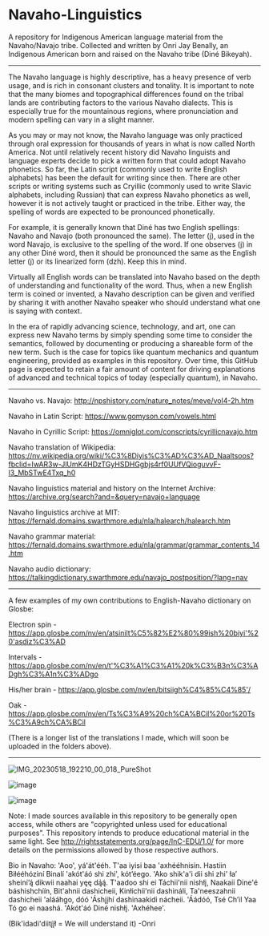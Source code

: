 # Navaho-Linguistics
A repository for Indigenous American language material from the Navaho/Navajo tribe. Collected and written by Onri Jay Benally, an Indigenous American born and raised on the Navaho tribe (Diné Bikeyah).
________________________________________________________________________________________________________________________________________________

The Navaho language is highly descriptive, has a heavy presence of verb usage, and is rich in consonant clusters and tonality. It is important to note that the many biomes and topographical differences found on the tribal lands are contributing factors to the various Navaho dialects. This is especially true for the mountainous regions, where pronunciation and modern spelling can vary in a slight manner. 

As you may or may not know, the Navaho language was only practiced through oral expression for thousands of years in what is now called North America. Not until relatively recent history did Navaho linguists and language experts decide to pick a written form that could adopt Navaho phonetics. So far, the Latin script (commonly used to write English alphabets) has been the default for writing since then. There are other scripts or writing systems such as Cryillic (commonly used to write Slavic alphabets, including Russian) that can express Navaho phonetics as well, however it is not actively taught or practiced in the tribe. Either way, the spelling of words are expected to be pronounced phonetically. 

For example, it is generally known that Diné has two English spellings: Navaho and Navajo (both pronounced the same). The letter (j), used in the word Navajo, is exclusive to the spelling of the word. If one observes (j) in any other Diné word, then it should be pronounced the same as the English letter (j) or its linearized form (dzh). Keep this in mind. 

Virtually all English words can be translated into Navaho based on the depth of understanding and functionality of the word. Thus, when a new English term is coined or invented, a Navaho description can be given and verified by sharing it with another Navaho speaker who should understand what one is saying with context. 

In the era of rapidly advancing science, technology, and art, one can express new Navaho terms by simply spending some time to consider the semantics, followed by documenting or producing a shareable form of the new term. Such is the case for topics like quantum mechanics and quantum engineering, provided as examples in this repository. Over time, this GitHub page is expected to retain a fair amount of content for driving explanations of advanced and technical topics of today (especially quantum), in Navaho.
________________________________________________________________________________________________________________________________________________

Navaho vs. Navajo: http://npshistory.com/nature_notes/meve/vol4-2h.htm

Navaho in Latin Script: https://www.gomyson.com/vowels.html

Navaho in Cyrillic Script: https://omniglot.com/conscripts/cyrillicnavajo.htm

Navaho translation of Wikipedia: https://nv.wikipedia.org/wiki/%C3%8Diyis%C3%AD%C3%AD_Naaltsoos?fbclid=IwAR3w-JlUmK4HDzTGyHSDHGgbjs4rf0UUfVQioguvvF-l3_MbSTwE4Txq_h0

Navaho linguistics material and history on the Internet Archive: https://archive.org/search?and=&query=navajo+language

Navaho linguistics archive at MIT: https://fernald.domains.swarthmore.edu/nla/halearch/halearch.htm

Navaho grammar material: https://fernald.domains.swarthmore.edu/nla/grammar/grammar_contents_14.htm

Navaho audio dictionary: https://talkingdictionary.swarthmore.edu/navajo_postposition/?lang=nav

________________________________________________________________________________________________________________________________________________

A few examples of my own contributions to English-Navaho dictionary on Glosbe:

Electron spin - https://app.glosbe.com/nv/en/atsinilt%C5%82%E2%80%99ish%20biyi'%20'asdiz%C3%AD

Intervals - https://app.glosbe.com/nv/en/t'%C3%A1%C3%A1%20k%C3%B3n%C3%ADgh%C3%A1n%C3%ADgo

His/her brain - https://app.glosbe.com/nv/en/bitsiigh%C4%85%C4%85'/

Oak - https://app.glosbe.com/nv/en/Ts%C3%A9%20ch%CA%BCil%20or%20Ts%C3%A9ch%CA%BCil

(There is a longer list of the translations I made, which will soon be uploaded in the folders above).

________________________________________________________________________________________________________________________________________________

![IMG_20230518_192210_00_018_PureShot](https://github.com/OJB-Quantum/Navaho-Linguistics/assets/88035770/f976afb5-128a-47a8-bb3e-996de87b51a6)

![image](https://github.com/OJB-Quantum/Navaho-Linguistics/assets/88035770/b0321613-df61-4984-8f24-1825418995ee)

![image](https://github.com/OJB-Quantum/Navaho-Linguistics/assets/88035770/34362858-22f1-4a75-ac64-6f06de38d98a)


Note: I made sources available in this repository to be generally open access, while others are "copyrighted unless used for educational purposes". This repository intends to produce educational material in the same light. See http://rightsstatements.org/page/InC-EDU/1.0/ for more details on the permissions allowed by those respective authors.

Bio in Navaho: 'Aoo', yá'át'ééh. T'aa iyisi baa 'axhééhnisin. Hastiin Biłééhóziní Binalí 'akót'áó shi zhi', kótʼéego. 'Ako shik'a'i dii shi zhi' łaʼ sheiníʼą́ dikwii naahai yęę dą́ą́. T'aadoo shi ei Táchii'nii nishłį, Naakaii Dine'é báshishchíín, Bit'ahnii dashicheii, Kinłichíi'nii dashináli, Ta'neeszahnii dashicheii 'alááhgo, dóó 'Áshįįhí dashinaakidi nácheii. 'Áádóó, Tsé Chʼil Yaa Tó go ei naashá. 'Akót'áó Diné nishłį. 'Axhéhee'.

(Bik'idadi'diitį́į́ł = We will understand it) -Onri
